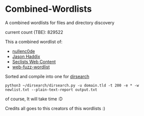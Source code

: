 # Combined-Wordlists
A combined wordlists for files and directory discovery

current count (TBE): 829522

This a combined wordlist of:
* [nullenc0de](https://gist.githubusercontent.com/nullenc0de/96fb9e934fc16415fbda2f83f08b28e7/raw/146f367110973250785ced348455dc5173842ee4/content_discovery_nullenc0de.txt)
* [Jason Haddix](https://gist.githubusercontent.com/jhaddix/b80ea67d85c13206125806f0828f4d10/raw/c81a34fe84731430741e0463eb6076129c20c4c0/content_discovery_all.txt)
* [Seclists Web Content](https://github.com/danielmiessler/SecLists/tree/master/Discovery/Web-Content)
* [web-fuzz-wordlist](https://github.com/kaimi-io/web-fuzz-wordlists)

Sorted and compile into one for [dirsearch](https://github.com/maurosoria/dirsearch)

`python3 ~/dirsearch/dirsearch.py -u domain.tld -t 200 -e * -w newlist.txt --plain-text-report output.txt`

of course, It will take time :D

Credits all goes to this creators of this wordlists :)
